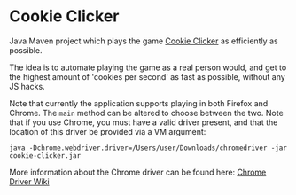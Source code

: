 Cookie Clicker
==============

Java Maven project which plays the game [Cookie Clicker](http://orteil.dashnet.org/cookieclicker/) as efficiently as 
possible.

The idea is to automate playing the game as a real person would, and get to the
highest amount of 'cookies per second' as fast as possible, without any JS hacks.

Note that currently the application supports playing in both Firefox and Chrome. The ```main``` method can be altered
to choose between the two. Note that if you use Chrome, you must have a valid driver present, and that the location
of this driver be provided via a VM argument:

```java -Dchrome.webdriver.driver=/Users/user/Downloads/chromedriver -jar cookie-clicker.jar```

More information about the Chrome driver can be found here: [Chrome Driver Wiki](https://code.google.com/p/selenium/wiki/ChromeDriver)
